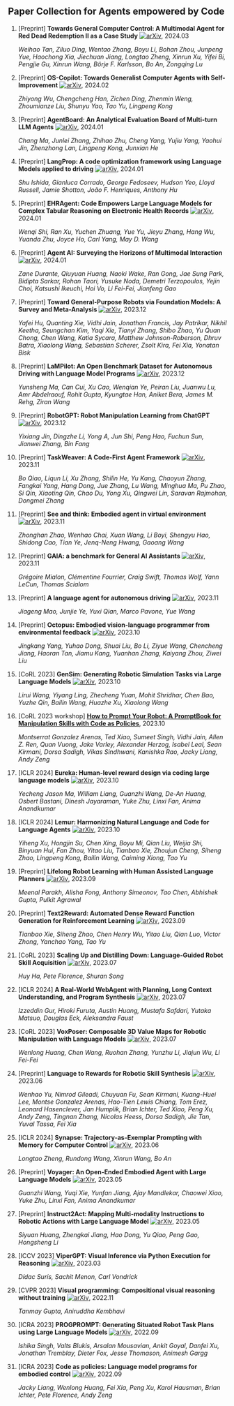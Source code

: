 ## Paper Collection for Agents empowered by Code

1. [Preprint] **Towards General Computer Control: A Multimodal Agent for Red Dead Redemption II as a Case Study** [![arXiv](https://img.shields.io/badge/arXiv-2403.03186-b31b1b.svg)](https://arxiv.org/pdf/2403.03186), 2024.03

   *Weihao Tan, Ziluo Ding, Wentao Zhang, Boyu Li, Bohan Zhou, Junpeng Yue, Haochong Xia, Jiechuan Jiang, Longtao Zheng, Xinrun Xu, Yifei Bi, Pengjie Gu, Xinrun Wang, Börje F. Karlsson, Bo An, Zongqing Lu*

2. [Preprint] **OS-Copilot: Towards Generalist Computer Agents with Self-Improvement** [![arXiv](https://img.shields.io/badge/arXiv-2402.07456-b31b1b.svg)](https://arxiv.org/pdf/2402.07456), 2024.02

   *Zhiyong Wu, Chengcheng Han, Zichen Ding, Zhenmin Weng, Zhoumianze Liu, Shunyu Yao, Tao Yu, Lingpeng Kong*

3. [Preprint] **AgentBoard: An Analytical Evaluation Board of Multi-turn LLM Agents** [![arXiv](https://img.shields.io/badge/arXiv-2401.13178-b31b1b.svg)](https://arxiv.org/pdf/2401.13178), 2024.01

   *Chang Ma, Junlei Zhang, Zhihao Zhu, Cheng Yang, Yujiu Yang, Yaohui Jin, Zhenzhong Lan, Lingpeng Kong, Junxian He*

4. [Preprint] **LangProp: A code optimization framework using Language Models applied to driving** [![arXiv](https://img.shields.io/badge/arXiv-2401.10314-b31b1b.svg)](https://arxiv.org/pdf/2401.10314), 2024.01

   *Shu Ishida, Gianluca Corrado, George Fedoseev, Hudson Yeo, Lloyd Russell, Jamie Shotton, João F. Henriques, Anthony Hu*

5. [Preprint] **EHRAgent: Code Empowers Large Language Models for Complex Tabular Reasoning on Electronic Health Records** [![arXiv](https://img.shields.io/badge/arXiv-2401.07128-b31b1b.svg)](https://arxiv.org/pdf/2401.07128), 2024.01

   *Wenqi Shi, Ran Xu, Yuchen Zhuang, Yue Yu, Jieyu Zhang, Hang Wu, Yuanda Zhu, Joyce Ho, Carl Yang, May D. Wang*

6. [Preprint] **Agent AI: Surveying the Horizons of Multimodal Interaction** [![arXiv](https://img.shields.io/badge/arXiv-2401.03568-b31b1b.svg)](https://arxiv.org/pdf/2401.03568), 2024.01

   *Zane Durante, Qiuyuan Huang, Naoki Wake, Ran Gong, Jae Sung Park, Bidipta Sarkar, Rohan Taori, Yusuke Noda, Demetri Terzopoulos, Yejin Choi, Katsushi Ikeuchi, Hoi Vo, Li Fei-Fei, Jianfeng Gao*

7. [Preprint] **Toward General-Purpose Robots via Foundation Models: A Survey and Meta-Analysis** [![arXiv](https://img.shields.io/badge/arXiv-2312.08782-b31b1b.svg)](https://arxiv.org/pdf/2312.08782), 2023.12

   *Yafei Hu, Quanting Xie, Vidhi Jain, Jonathan Francis, Jay Patrikar, Nikhil Keetha, Seungchan Kim, Yaqi Xie, Tianyi Zhang, Shibo Zhao, Yu Quan Chong, Chen Wang, Katia Sycara, Matthew Johnson-Roberson, Dhruv Batra, Xiaolong Wang, Sebastian Scherer, Zsolt Kira, Fei Xia, Yonatan Bisk*

8. [Preprint] **LaMPilot: An Open Benchmark Dataset for Autonomous Driving with Language Model Programs** [![arXiv](https://img.shields.io/badge/arXiv-2312.04372-b31b1b.svg)](https://arxiv.org/abs/2312.04372), 2023.12

   *Yunsheng Ma, Can Cui, Xu Cao, Wenqian Ye, Peiran Liu, Juanwu Lu, Amr Abdelraouf, Rohit Gupta, Kyungtae Han, Aniket Bera, James M. Rehg, Ziran Wang*

9. [Preprint] **RobotGPT: Robot Manipulation Learning from ChatGPT** [![arXiv](https://img.shields.io/badge/arXiv-2312.01421-b31b1b.svg)](https://arxiv.org/abs/2312.01421), 2023.12

   *Yixiang Jin, Dingzhe Li, Yong A, Jun Shi, Peng Hao, Fuchun Sun, Jianwei Zhang, Bin Fang*

10. [Preprint] **TaskWeaver: A Code-First Agent Framework** [![arXiv](https://img.shields.io/badge/arXiv-2311.17541-b31b1b.svg)](https://arxiv.org/abs/2311.17541), 2023.11

    *Bo Qiao, Liqun Li, Xu Zhang, Shilin He, Yu Kang, Chaoyun Zhang, Fangkai Yang, Hang Dong, Jue Zhang, Lu Wang, Minghua Ma, Pu Zhao, Si Qin, Xiaoting Qin, Chao Du, Yong Xu, Qingwei Lin, Saravan Rajmohan, Dongmei Zhang*

11. [Preprint] **See and think: Embodied agent in virtual environment** [![arXiv](https://img.shields.io/badge/arXiv-2311.15209-b31b1b.svg)](https://arxiv.org/abs/2311.15209), 2023.11

    *Zhonghan Zhao, Wenhao Chai, Xuan Wang, Li Boyi, Shengyu Hao, Shidong Cao, Tian Ye, Jenq-Neng Hwang, Gaoang Wang*

12. [Preprint] **GAIA: a benchmark for General AI Assistants** [![arXiv](https://img.shields.io/badge/arXiv-2311.12983-b31b1b.svg)](https://arxiv.org/pdf/2311.12983), 2023.11

    *Grégoire Mialon, Clémentine Fourrier, Craig Swift, Thomas Wolf, Yann LeCun, Thomas Scialom*

13. [Preprint] **A language agent for autonomous driving** [![arXiv](https://img.shields.io/badge/arXiv-2311.10813-b31b1b.svg)](https://arxiv.org/pdf/2311.10813), 2023.11

    *Jiageng Mao, Junjie Ye, Yuxi Qian, Marco Pavone, Yue Wang*

14. [Preprint] **Octopus: Embodied vision-language programmer from environmental feedback** [![arXiv](https://img.shields.io/badge/arXiv-2310.08588-b31b1b.svg)](https://arxiv.org/pdf/2310.08588), 2023.10

    *Jingkang Yang, Yuhao Dong, Shuai Liu, Bo Li, Ziyue Wang, Chencheng Jiang, Haoran Tan, Jiamu Kang, Yuanhan Zhang, Kaiyang Zhou, Ziwei Liu*

15. [CoRL 2023] **GenSim: Generating Robotic Simulation Tasks via Large Language Models** [![arXiv](https://img.shields.io/badge/arXiv-2310.01361-b31b1b.svg)](https://arxiv.org/abs/2310.01361), 2023.10

    *Lirui Wang, Yiyang Ling, Zhecheng Yuan, Mohit Shridhar, Chen Bao, Yuzhe Qin, Bailin Wang, Huazhe Xu, Xiaolong Wang*

16. [CoRL 2023 workshop] [**How to Prompt Your Robot: A PromptBook for Manipulation Skills with Code as Policies**](https://openreview.net/forum?id=1aRNtmy5zX), 2023.10

    *Montserrat Gonzalez Arenas, Ted Xiao, Sumeet Singh, Vidhi Jain, Allen Z. Ren, Quan Vuong, Jake Varley, Alexander Herzog, Isabel Leal, Sean Kirmani, Dorsa Sadigh, Vikas Sindhwani, Kanishka Rao, Jacky Liang, Andy Zeng*

17. [ICLR 2024] **Eureka: Human-level reward design via coding large language models** [![arXiv](https://img.shields.io/badge/arXiv-2310.12931-b31b1b.svg)](https://arxiv.org/abs/2310.12931), 2023.10

    *Yecheng Jason Ma, William Liang, Guanzhi Wang, De-An Huang, Osbert Bastani, Dinesh Jayaraman, Yuke Zhu, Linxi Fan, Anima Anandkumar*

18. [ICLR 2024] **Lemur: Harmonizing Natural Language and Code for Language Agents** [![arXiv](https://img.shields.io/badge/arXiv-2310.06830-b31b1b.svg)](https://arxiv.org/abs/2310.06830), 2023.10

    *Yiheng Xu, Hongjin Su, Chen Xing, Boyu Mi, Qian Liu, Weijia Shi, Binyuan Hui, Fan Zhou, Yitao Liu, Tianbao Xie, Zhoujun Cheng, Siheng Zhao, Lingpeng Kong, Bailin Wang, Caiming Xiong, Tao Yu*

19. [Preprint] **Lifelong Robot Learning with Human Assisted Language Planners** [![arXiv](https://img.shields.io/badge/arXiv-2309.14321-b31b1b.svg)](https://arxiv.org/abs/2309.14321), 2023.09

    *Meenal Parakh, Alisha Fong, Anthony Simeonov, Tao Chen, Abhishek Gupta, Pulkit Agrawal*

20. [Preprint] **Text2Reward: Automated Dense Reward Function Generation for Reinforcement Learning** [![arXiv](https://img.shields.io/badge/arXiv-2309.11489-b31b1b.svg)](https://arxiv.org/abs/2309.11489), 2023.09

    *Tianbao Xie, Siheng Zhao, Chen Henry Wu, Yitao Liu, Qian Luo, Victor Zhong, Yanchao Yang, Tao Yu*

21. [CoRL 2023] **Scaling Up and Distilling Down: Language-Guided Robot Skill Acquisition** [![arXiv](https://img.shields.io/badge/arXiv-2307.14535-b31b1b.svg)](https://arxiv.org/abs/2307.14535), 2023.07

    *Huy Ha, Pete Florence, Shuran Song*

22. [ICLR 2024] **A Real-World WebAgent with Planning, Long Context Understanding, and Program Synthesis** [![arXiv](https://img.shields.io/badge/arXiv-2307.12856-b31b1b.svg)](https://arxiv.org/abs/2307.12856), 2023.07

    *Izzeddin Gur, Hiroki Furuta, Austin Huang, Mustafa Safdari, Yutaka Matsuo, Douglas Eck, Aleksandra Faust*

23. [CoRL 2023] **VoxPoser: Composable 3D Value Maps for Robotic Manipulation with Language Models** [![arXiv](https://img.shields.io/badge/arXiv-2307.05973-b31b1b.svg)](https://arxiv.org/pdf/2307.05973), 2023.07

    *Wenlong Huang, Chen Wang, Ruohan Zhang, Yunzhu Li, Jiajun Wu, Li Fei-Fei*

24. [Preprint] **Language to Rewards for Robotic Skill Synthesis** [![arXiv](https://img.shields.io/badge/arXiv-2306.08647-b31b1b.svg)](https://arxiv.org/abs/2306.08647), 2023.06

    *Wenhao Yu, Nimrod Gileadi, Chuyuan Fu, Sean Kirmani, Kuang-Huei Lee, Montse Gonzalez Arenas, Hao-Tien Lewis Chiang, Tom Erez, Leonard Hasenclever, Jan Humplik, Brian Ichter, Ted Xiao, Peng Xu, Andy Zeng, Tingnan Zhang, Nicolas Heess, Dorsa Sadigh, Jie Tan, Yuval Tassa, Fei Xia*

25. [ICLR 2024] **Synapse: Trajectory-as-Exemplar Prompting with Memory for Computer Control** [![arXiv](https://img.shields.io/badge/arXiv-2306.07863-b31b1b.svg)](https://arxiv.org/abs/2306.07863), 2023.06

    *Longtao Zheng, Rundong Wang, Xinrun Wang, Bo An*

26. [Preprint] **Voyager: An Open-Ended Embodied Agent with Large Language Models** [![arXiv](https://img.shields.io/badge/arXiv-2305.16291-b31b1b.svg)](https://arxiv.org/abs/2305.16291), 2023.05

    *Guanzhi Wang, Yuqi Xie, Yunfan Jiang, Ajay Mandlekar, Chaowei Xiao, Yuke Zhu, Linxi Fan, Anima Anandkumar*

27. [Preprint] **Instruct2Act: Mapping Multi-modality Instructions to Robotic Actions with Large Language Model** [![arXiv](https://img.shields.io/badge/arXiv-2305.11176-b31b1b.svg)](https://arxiv.org/abs/2305.11176), 2023.05

    *Siyuan Huang, Zhengkai Jiang, Hao Dong, Yu Qiao, Peng Gao, Hongsheng Li*

28. [ICCV 2023] **ViperGPT: Visual Inference via Python Execution for Reasoning** [![arXiv](https://img.shields.io/badge/arXiv-2303.08128-b31b1b.svg)](https://arxiv.org/abs/2303.08128), 2023.03

    *Dídac Surís, Sachit Menon, Carl Vondrick*

29. [CVPR 2023] **Visual programming: Compositional visual reasoning without training** [![arXiv](https://img.shields.io/badge/arXiv-2211.11559-b31b1b.svg)](https://arxiv.org/pdf/2211.11559), 2022.11

    *Tanmay Gupta, Aniruddha Kembhavi*

30. [ICRA 2023] **PROGPROMPT: Generating Situated Robot Task Plans using Large Language Models** [![arXiv](https://img.shields.io/badge/arXiv-2209.11302-b31b1b.svg)](https://arxiv.org/pdf/2209.11302), 2022.09

    *Ishika Singh, Valts Blukis, Arsalan Mousavian, Ankit Goyal, Danfei Xu, Jonathan Tremblay, Dieter Fox, Jesse Thomason, Animesh Gargg*

31. [ICRA 2023] **Code as policies: Language model programs for embodied control** [![arXiv](https://img.shields.io/badge/arXiv-2209.07753-b31b1b.svg)](https://arxiv.org/pdf/2209.07753), 2022.09

    *Jacky Liang, Wenlong Huang, Fei Xia, Peng Xu, Karol Hausman, Brian Ichter, Pete Florence, Andy Zeng*